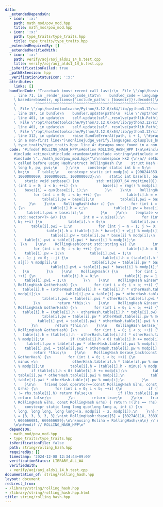 ```yaml
---
data:
  _extendedDependsOn:
  - icon: ':x:'
    path: math_mod/pow_mod.hpp
    title: math_mod/pow_mod.hpp
  - icon: ':x:'
    path: type_traits/type_traits.hpp
    title: type_traits/type_traits.hpp
  _extendedRequiredBy: []
  _extendedVerifiedWith:
  - icon: ':x:'
    path: verify/aoj/aoj_alds1_14_b.test.cpp
    title: verify/aoj/aoj_alds1_14_b.test.cpp
  _isVerificationFailed: true
  _pathExtension: hpp
  _verificationStatusIcon: ':x:'
  attributes:
    links: []
  bundledCode: "Traceback (most recent call last):\n  File \"/opt/hostedtoolcache/Python/3.12.0/x64/lib/python3.12/site-packages/onlinejudge_verify/documentation/build.py\"\
    , line 71, in _render_source_code_stat\n    bundled_code = language.bundle(stat.path,\
    \ basedir=basedir, options={'include_paths': [basedir]}).decode()\n          \
    \         ^^^^^^^^^^^^^^^^^^^^^^^^^^^^^^^^^^^^^^^^^^^^^^^^^^^^^^^^^^^^^^^^^^^^^^^^^^^^^^^^^\n\
    \  File \"/opt/hostedtoolcache/Python/3.12.0/x64/lib/python3.12/site-packages/onlinejudge_verify/languages/cplusplus.py\"\
    , line 187, in bundle\n    bundler.update(path)\n  File \"/opt/hostedtoolcache/Python/3.12.0/x64/lib/python3.12/site-packages/onlinejudge_verify/languages/cplusplus_bundle.py\"\
    , line 401, in update\n    self.update(self._resolve(pathlib.Path(included), included_from=path))\n\
    \  File \"/opt/hostedtoolcache/Python/3.12.0/x64/lib/python3.12/site-packages/onlinejudge_verify/languages/cplusplus_bundle.py\"\
    , line 401, in update\n    self.update(self._resolve(pathlib.Path(included), included_from=path))\n\
    \  File \"/opt/hostedtoolcache/Python/3.12.0/x64/lib/python3.12/site-packages/onlinejudge_verify/languages/cplusplus_bundle.py\"\
    , line 312, in update\n    raise BundleErrorAt(path, i + 1, \"#pragma once found\
    \ in a non-first line\")\nonlinejudge_verify.languages.cplusplus_bundle.BundleErrorAt:\
    \ type_traits/type_traits.hpp: line 4: #pragma once found in a non-first line\n"
  code: "#ifndef ROLLING_HASH_HPP\n#define ROLLING_HASH_HPP 1\n\n#include <array>\n\
    #include <ctime>\n#include <random>\n#include <string>\n#include <vector>\n\n\
    #include \"../math_mod/pow_mod.hpp\"\n\nnamespace kk2 {\n\n// setbase() must be\
    \ called before using Hash\nstruct RollingHash {\n    struct Hash {\n        long\
    \ long h, pw, pwi;\n    };\n\n    constexpr static int b = 5;\n    using T = std::array<Hash,\
    \ b>;\n    T table;\n    constexpr static int modp[b] = {998244353, 1000000007,\
    \ 1000000009, 1000000021, 1000000033};\n    static int base[b], basei[b];\n\n\
    \    static void setbase() {\n        std::mt19937_64 rng(time(0));\n        for\
    \ (int i = 0; i < b; ++i) {\n            base[i] = rng() % modp[i];\n        \
    \    basei[i] = quo(base[i], i);\n        }\n    }\n\n    RollingHash(int v) {\n\
    \        for (int i = 0; i < b; ++i) {\n            table[i].h = v % modp[i];\n\
    \            table[i].pw = base[i];\n            table[i].pwi = basei[i];\n  \
    \      }\n    }\n\n    RollingHash(char c) {\n        for (int i = 0; i < b; ++i)\
    \ {\n            table[i].h = c;\n            table[i].pw = base[i];\n       \
    \     table[i].pwi = basei[i];\n        }\n    }\n\n    template <class T> RollingHash(const\
    \ std::vector<T> &v) {\n        int n = v.size();\n        for (int i = 0; i <\
    \ b; ++i) {\n            table[i].h = 0;\n            table[i].pw = 1;\n     \
    \       table[i].pwi = 1;\n            for (int j = n - 1; j >= 0; --j) {\n  \
    \              table[i].h = (table[i].h * base[i] + v[j] % modp[i]) % modp[i];\n\
    \                table[i].pw = table[i].pw * base[i] % modp[i];\n            \
    \    table[i].pwi = table[i].pwi * basei[i] % modp[i];\n            }\n      \
    \  }\n    }\n\n    RollingHash(const std::string &s) {\n        int n = s.size();\n\
    \        for (int i = 0; i < b; ++i) {\n            table[i].h = 0;\n        \
    \    table[i].pw = 1;\n            table[i].pwi = 1;\n            for (int j =\
    \ n - 1; j >= 0; --j) {\n                table[i].h = (table[i].h * base[i] +\
    \ s[j]) % modp[i];\n                table[i].pw = table[i].pw * base[i] % modp[i];\n\
    \                table[i].pwi = table[i].pwi * basei[i] % modp[i];\n         \
    \   }\n        }\n    }\n\n    RollingHash() {\n        for (int i = 0; i < b;\
    \ ++i) {\n            table[i].h = 0;\n            table[i].pw = 1;\n        \
    \    table[i].pwi = 1;\n        }\n    }\n\n    RollingHash &insert_front(const\
    \ RollingHash &otherHash) {\n        for (int i = 0; i < b; ++i) {\n         \
    \   table[i].h = (otherHash.table[i].h + table[i].h * otherHash.table[i].pw) %\
    \ modp[i];\n            table[i].pw = table[i].pw * otherHash.table[i].pw % modp[i];\n\
    \            table[i].pwi = table[i].pwi * otherHash.table[i].pwi % modp[i];\n\
    \        }\n        return *this;\n    }\n\n    RollingHash &insert_back(const\
    \ RollingHash &otherHash) {\n        for (int i = 0; i < b; ++i) {\n         \
    \   table[i].h = (table[i].h + otherHash.table[i].h * table[i].pw) % modp[i];\n\
    \            table[i].pw = table[i].pw * otherHash.table[i].pw % modp[i];\n  \
    \          table[i].pwi = table[i].pwi * otherHash.table[i].pwi % modp[i];\n \
    \       }\n        return *this;\n    }\n\n    RollingHash &erase_front(const\
    \ RollingHash &otherHash) {\n        for (int i = 0; i < b; ++i) {\n         \
    \   table[i].h = (table[i].h - otherHash.table[i].h) * otherHash.table[i].pwi\
    \ % modp[i];\n            if (table[i].h < 0) table[i].h += modp[i];\n       \
    \     table[i].pw = table[i].pw * otherHash.table[i].pwi % modp[i];\n        \
    \    table[i].pwi = table[i].pwi * otherHash.table[i].pw % modp[i];\n        }\n\
    \        return *this;\n    }\n\n    RollingHash &erase_back(const RollingHash\
    \ &otherHash) {\n        for (int i = 0; i < b; ++i) {\n            long long\
    \ minus =\n                otherHash.table[i].h * table[i].pw % modp[i] * otherHash.table[i].pwi\
    \ % modp[i];\n            table[i].h = (table[i].h - minus) % modp[i];\n     \
    \       if (table[i].h < 0) table[i].h += modp[i];\n            table[i].pw =\
    \ table[i].pw * otherHash.table[i].pwi % modp[i];\n            table[i].pwi =\
    \ table[i].pwi * otherHash.table[i].pw % modp[i];\n        }\n        return *this;\n\
    \    }\n\n    friend bool operator==(const RollingHash &lhs, const RollingHash\
    \ &rhs) {\n        for (int i = 0; i < b; ++i) {\n            if (lhs.table[i].h\
    \ != rhs.table[i].h) return false;\n            if (lhs.table[i].pw != rhs.table[i].pw)\
    \ return false;\n        }\n        return true;\n    }\n\n    friend bool operator!=(const\
    \ RollingHash &lhs, const RollingHash &rhs) { return !(lhs == rhs); }\n\n  private:\n\
    \    constexpr static long long quo(long long a, int i) {\n        return pow_mod<long\
    \ long, long long, long long>(a, modp[i] - 2, modp[i]);\n    }\n};\n\nint RollingHash::base[5]\
    \ = {3, 3, 3, 3, 3};\nint RollingHash::basei[5] = {332748118, 333333336, 666666673,\
    \ 666666681, 666666689};\n\n\nusing Roliha = RollingHash;\n\n} // namespace kk2\n\
    \n\n#endif // ROLLING_HASH_HPP\n"
  dependsOn:
  - math_mod/pow_mod.hpp
  - type_traits/type_traits.hpp
  isVerificationFile: false
  path: string/rolling_hash.hpp
  requiredBy: []
  timestamp: '2024-12-08 12:34:44+09:00'
  verificationStatus: LIBRARY_ALL_WA
  verifiedWith:
  - verify/aoj/aoj_alds1_14_b.test.cpp
documentation_of: string/rolling_hash.hpp
layout: document
redirect_from:
- /library/string/rolling_hash.hpp
- /library/string/rolling_hash.hpp.html
title: string/rolling_hash.hpp
---
```

